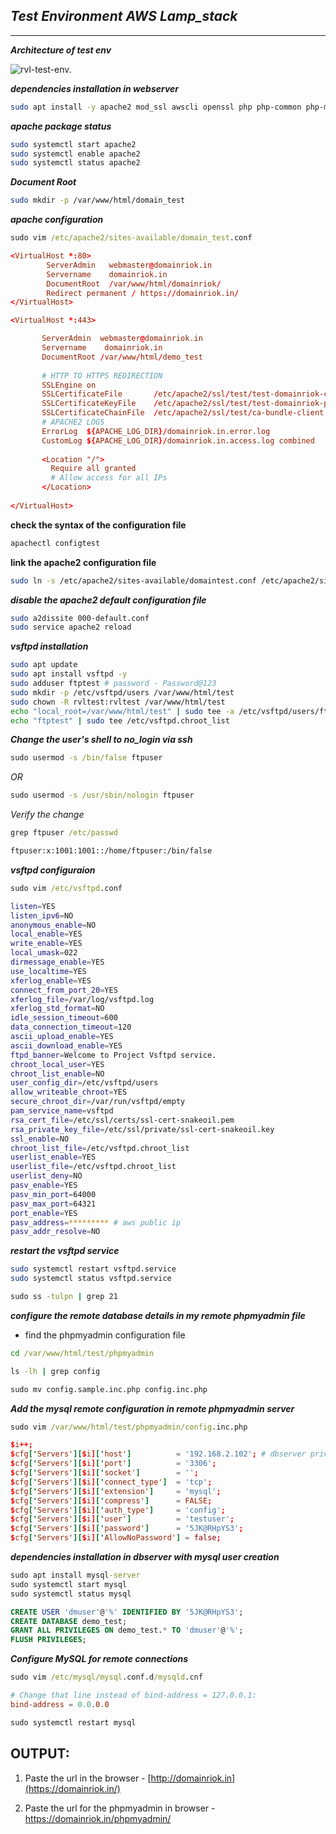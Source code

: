 _Test Environment AWS Lamp_stack_
---
---

**_Architecture of test env_**

![rvl-test-env.](https://github.com/rcms-org/documentation/assets/91359308/399a9309-a25d-4af9-a7b5-3b677a8cccf7)

_**dependencies installation in webserver**_

```sh
sudo apt install -y apache2 mod_ssl awscli openssl php php-common php-mbstring  php-xml php-mysqlnd php-gd php-mcrypt php-pdo  php-curl php-cli php-opcache php-zip wget unzip
```
**_apache package status_**
```sh
sudo systemctl start apache2
sudo systemctl enable apache2
sudo systemctl status apache2
```
**_Document Root_**
```sh
sudo mkdir -p /var/www/html/domain_test
```
_**apache configuration**_

```cmd
sudo vim /etc/apache2/sites-available/domain_test.conf
```

```conf
<VirtualHost *:80>
        ServerAdmin   webmaster@domainriok.in
        Servername    domainriok.in
        DocumentRoot  /var/www/html/domainriok/
        Redirect permanent / https://domainriok.in/
</VirtualHost>                 

<VirtualHost *:443>

       ServerAdmin  webmaster@domainriok.in
       Servername    domainriok.in
       DocumentRoot /var/www/html/demo_test
       
       # HTTP TO HTTPS REDIRECTION
       SSLEngine on
       SSLCertificateFile       /etc/apache2/ssl/test/test-domainriok-certificate.crt
       SSLCertificateKeyFile    /etc/apache2/ssl/test/test-domainriok-private.key
       SSLCertificateChainFile  /etc/apache2/ssl/test/ca-bundle-client.crt
       # APACHE2 LOGS
       ErrorLog  ${APACHE_LOG_DIR}/domainriok.in.error.log
       CustomLog ${APACHE_LOG_DIR}/domainriok.in.access.log combined
      
       <Location "/">
         Require all granted
         # Allow access for all IPs
       </Location>
       
</VirtualHost>
```
**check the syntax of the configuration file**
```sh
apachectl configtest
```
**link the apache2 configuration file**
```sh
sudo ln -s /etc/apache2/sites-available/domaintest.conf /etc/apache2/sites-enabled/
```
**_disable the apache2 default configuration file_**

```sh
sudo a2dissite 000-default.conf
sudo service apache2 reload
```
_**vsftpd installation**_

```sh
sudo apt update
sudo apt install vsftpd -y
sudo adduser ftptest # password - Password@123
sudo mkdir -p /etc/vsftpd/users /var/www/html/test
sudo chown -R rvltest:rvltest /var/www/html/test
echo "local_root=/var/www/html/test" | sudo tee -a /etc/vsftpd/users/ftptest
echo "ftptest" | sudo tee /etc/vsftpd.chroot_list
```
**_Change the user's shell to no_login via ssh_**

```cmd
sudo usermod -s /bin/false ftpuser
```
_OR_
```cmd
sudo usermod -s /usr/sbin/nologin ftpuser
```
_Verify the change_
```cmd
grep ftpuser /etc/passwd
```
```cmd
ftpuser:x:1001:1001::/home/ftpuser:/bin/false
```

_**vsftpd configuraion**_

```cmd
sudo vim /etc/vsftpd.conf
```
```sh
listen=YES
listen_ipv6=NO
anonymous_enable=NO
local_enable=YES
write_enable=YES
local_umask=022
dirmessage_enable=YES
use_localtime=YES
xferlog_enable=YES
connect_from_port_20=YES
xferlog_file=/var/log/vsftpd.log
xferlog_std_format=NO
idle_session_timeout=600
data_connection_timeout=120
ascii_upload_enable=YES
ascii_download_enable=YES
ftpd_banner=Welcome to Project Vsftpd service.
chroot_local_user=YES
chroot_list_enable=NO
user_config_dir=/etc/vsftpd/users
allow_writeable_chroot=YES
secure_chroot_dir=/var/run/vsftpd/empty
pam_service_name=vsftpd
rsa_cert_file=/etc/ssl/certs/ssl-cert-snakeoil.pem
rsa_private_key_file=/etc/ssl/private/ssl-cert-snakeoil.key
ssl_enable=NO
chroot_list_file=/etc/vsftpd.chroot_list
userlist_enable=YES
userlist_file=/etc/vsftpd.chroot_list
userlist_deny=NO
pasv_enable=YES
pasv_min_port=64000
pasv_max_port=64321
port_enable=YES
pasv_address=********* # aws public ip
pasv_addr_resolve=NO
```
**_restart the vsftpd service_**

```sh
sudo systemctl restart vsftpd.service
sudo systemctl status vsftpd.service
```
```cmd
sudo ss -tulpn | grep 21
```
**_configure the remote database details in my remote phpmyadmin file_**

* find the phpmyadmin configuration file
```cmd
cd /var/www/html/test/phpmyadmin
```
```cmd
ls -lh | grep config
```
```cmd
sudo mv config.sample.inc.php config.inc.php
```
**_Add the mysql remote configuration in remote phpmyadmin server_**

```cmd
sudo vim /var/www/html/test/phpmyadmin/config.inc.php
```

```conf
$i++;
$cfg['Servers'][$i]['host']          = '192.168.2.102'; # dbserver private ip
$cfg['Servers'][$i]['port']          = '3306';
$cfg['Servers'][$i]['socket']        = '';
$cfg['Servers'][$i]['connect_type']  = 'tcp';
$cfg['Servers'][$i]['extension']     = 'mysql';
$cfg['Servers'][$i]['compress']      = FALSE;
$cfg['Servers'][$i]['auth_type']     = 'config';
$cfg['Servers'][$i]['user']          = 'testuser';
$cfg['Servers'][$i]['password']      = '5JK@RHpYS3';
$cfg['Servers'][$i]['AllowNoPassword'] = false;
```

_**dependencies installation in dbserver with mysql user creation**_

```cmd
sudo apt install mysql-server
sudo systemctl start mysql
sudo systemctl status mysql
```
```sql
CREATE USER 'dmuser'@'%' IDENTIFIED BY '5JK@RHpYS3';
CREATE DATABASE demo_test;
GRANT ALL PRIVILEGES ON demo_test.* TO 'dmuser'@'%';
FLUSH PRIVILEGES;
```

_**Configure MySQL for remote connections**_

```cmd
sudo vim /etc/mysql/mysql.conf.d/mysqld.cnf
```
```conf
# Change that line instead of bind-address = 127.0.0.1:
bind-address = 0.0.0.0
```
```sql
sudo systemctl restart mysql
```
## OUTPUT:

1. Paste the url in the browser - [http://domainriok.in](https://domainriok.in/)

2. Paste the url for the phpmyadmin in browser - https://domainriok.in/phpmyadmin/
